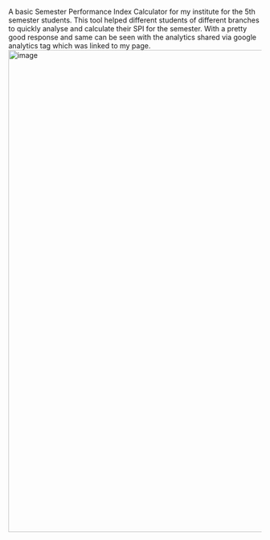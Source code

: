 A basic Semester Performance Index Calculator for my institute for the 5th semester students.
This tool helped different students of different branches to quickly analyse and calculate their SPI for the semester.
With a pretty good response and same can be seen with the analytics shared via google analytics tag which was linked to my page.
<img width="960" alt="image" src="https://github.com/Harsh-KumarJha/SPI-calculator-website/assets/121922047/332928f1-1792-4030-a890-f3674480c407">
